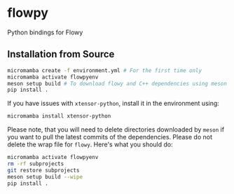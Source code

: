 # flowpy
Python bindings for Flowy

## Installation from Source

```bash
micromamba create -f environment.yml # For the first time only
micromamba activate flowpyenv
meson setup build # To download flowy and C++ dependencies using meson wrap files
pip install .
```

If you have issues with `xtensor-python`, install it in the environment using:
```bash
micromamba install xtensor-python
```

Please note, that you will need to delete directories downloaded by `meson` if you want to pull the latest commits of the dependencies. Please do not delete the wrap file for `flowy`. Here's what you should do:
```bash
micromamba activate flowpyenv
rm -rf subprojects 
git restore subprojects
meson setup build --wipe
pip install .
```